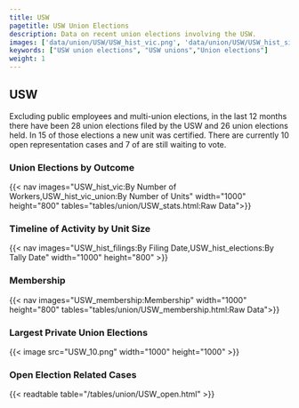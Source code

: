 ```yaml
---
title: USW
pagetitle: USW Union Elections
description: Data on recent union elections involving the USW.
images: ['data/union/USW/USW_hist_vic.png', 'data/union/USW/USW_hist_size.png', 'data/union/USW/USW_10.png']
keywords: ["USW union elections", "USW unions","Union elections"]
weight: 1
---
```

##  USW

Excluding public employees and multi-union elections, in the last 12 months there have been 28 union elections filed by the USW and 26 union elections held. In 15 of those elections a new unit was certified. There are currently 10 open representation cases and 7 of are still waiting to vote.

### Union Elections by Outcome
{{< nav images="USW_hist_vic:By Number of Workers,USW_hist_vic_union:By Number of Units" width="1000" height="800" tables="tables/union/USW_stats.html:Raw Data">}}

### Timeline of Activity by Unit Size
{{< nav images="USW_hist_filings:By Filing Date,USW_hist_elections:By Tally Date" width="1000" height="800" >}}

### Membership
{{< nav images="USW_membership:Membership" width="1000" height="800" tables="tables/union/USW_membership.html:Raw Data">}}

### Largest Private Union Elections
{{< image src="USW_10.png" width="1000" height="1000"  >}}

### Open Election Related Cases
{{< readtable table="/tables/union/USW_open.html" >}}

